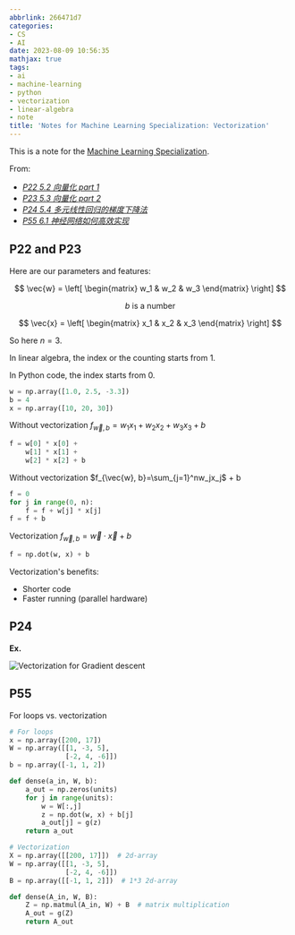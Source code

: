 ```yaml
---
abbrlink: 266471d7
categories:
- CS
- AI
date: 2023-08-09 10:56:35
mathjax: true
tags:
- ai
- machine-learning
- python
- vectorization
- linear-algebra
- note
title: 'Notes for Machine Learning Specialization: Vectorization'
---
```


This is a note for the [Machine Learning Specialization](https://www.coursera.org/specializations/machine-learning-introduction).

<!--more-->

From:

- _[P22 5.2 向量化 part 1](https://www.bilibili.com/video/BV19B4y1W76i?p=22)_
- _[P23 5.3 向量化 part 2](https://www.bilibili.com/video/BV19B4y1W76i?p=23)_
- _[P24 5.4 多元线性回归的梯度下降法](https://www.bilibili.com/video/BV19B4y1W76i?p=24)_
- _[P55 6.1 神经网络如何高效实现](https://www.bilibili.com/video/BV19B4y1W76i?p=55)_

## P22 and P23

Here are our parameters and features:

$$
\vec{w} =
\left[
\begin{matrix}
w_1 & w_2 & w_3
\end{matrix}
\right]
$$

$$
b \text{ is a number}
$$

$$
\vec{x} =
\left[
\begin{matrix}
x_1 & x_2 & x_3
\end{matrix}
\right]
$$

So here $n=3$.

In linear algebra, the index or the counting starts from 1.

In Python code, the index starts from 0.

```python
w = np.array([1.0, 2.5, -3.3])
b = 4
x = np.array([10, 20, 30])
```

Without vectorization $f_{\vec{w}, b}=w_1x_1+w_2x_2+w_3x_3+b$

```python
f = w[0] * x[0] +
    w[1] * x[1] +
    w[2] * x[2] + b
```

Without vectorization $f_{\vec{w}, b}=\sum_{j=1}^nw_jx_j$ + b

```python
f = 0
for j in range(0, n):
    f = f + w[j] * x[j]
f = f + b
```

Vectorization $f_{\vec{w}, b}=\vec{w}\cdot\vec{x} + b$

```python
f = np.dot(w, x) + b
```

Vectorization's benefits:

- Shorter code
- Faster running (parallel hardware)

## P24

**Ex.**

![Vectorization for Gradient descent](https://webp.blocklune.cc/blog-imgs/cs/ai/notes-for-machine-learning-specialization-vectorization/1.png)

## P55

For loops vs. vectorization

```python
# For loops
x = np.array([200, 17])
W = np.array([[1, -3, 5],
              [-2, 4, -6]])
b = np.array([-1, 1, 2])

def dense(a_in, W, b):
    a_out = np.zeros(units)
    for j in range(units):
        w = W[:,j]
        z = np.dot(w, x) + b[j]
        a_out[j] = g(z)
    return a_out
```

```python
# Vectorization
X = np.array([[200, 17]])  # 2d-array
W = np.array([[1, -3, 5],
              [-2, 4, -6]])
B = np.array([[-1, 1, 2]])  # 1*3 2d-array

def dense(A_in, W, B):
    Z = np.matmul(A_in, W) + B  # matrix multiplication
    A_out = g(Z)
    return A_out
```